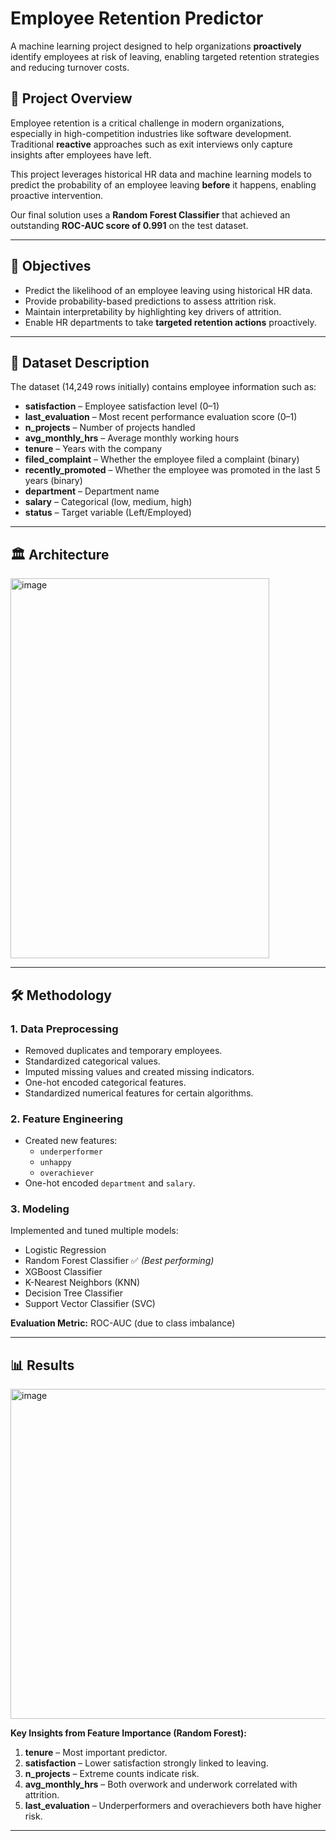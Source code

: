 # Employee Retention Predictor  

A machine learning project designed to help organizations **proactively** identify employees at risk of leaving, enabling targeted retention strategies and reducing turnover costs.  

## 📌 Project Overview  
Employee retention is a critical challenge in modern organizations, especially in high-competition industries like software development. Traditional **reactive** approaches such as exit interviews only capture insights after employees have left.  

This project leverages historical HR data and machine learning models to predict the probability of an employee leaving **before** it happens, enabling proactive intervention.  

Our final solution uses a **Random Forest Classifier** that achieved an outstanding **ROC-AUC score of 0.991** on the test dataset.  

---

## 🎯 Objectives  
- Predict the likelihood of an employee leaving using historical HR data.  
- Provide probability-based predictions to assess attrition risk.  
- Maintain interpretability by highlighting key drivers of attrition.  
- Enable HR departments to take **targeted retention actions** proactively.  

---

## 📂 Dataset Description  
The dataset (14,249 rows initially) contains employee information such as:  
- **satisfaction** – Employee satisfaction level (0–1)  
- **last_evaluation** – Most recent performance evaluation score (0–1)  
- **n_projects** – Number of projects handled  
- **avg_monthly_hrs** – Average monthly working hours  
- **tenure** – Years with the company  
- **filed_complaint** – Whether the employee filed a complaint (binary)  
- **recently_promoted** – Whether the employee was promoted in the last 5 years (binary)  
- **department** – Department name  
- **salary** – Categorical (low, medium, high)  
- **status** – Target variable (Left/Employed)  

---

## 🏛️ Architecture  
<img width="414" height="608" alt="image" src="https://github.com/user-attachments/assets/c0a07a76-ae22-4b4a-aa84-394694e50967" />

---

## 🛠 Methodology  

### 1. **Data Preprocessing**
- Removed duplicates and temporary employees.
- Standardized categorical values.
- Imputed missing values and created missing indicators.
- One-hot encoded categorical features.
- Standardized numerical features for certain algorithms.

### 2. **Feature Engineering**
- Created new features:
  - `underperformer`
  - `unhappy`
  - `overachiever`
- One-hot encoded `department` and `salary`.

### 3. **Modeling**
Implemented and tuned multiple models:  
- Logistic Regression  
- Random Forest Classifier ✅ *(Best performing)*  
- XGBoost Classifier  
- K-Nearest Neighbors (KNN)  
- Decision Tree Classifier  
- Support Vector Classifier (SVC)  

**Evaluation Metric:** ROC-AUC (due to class imbalance)  

---

## 📊 Results  
<img width="1235" height="528" alt="image" src="https://github.com/user-attachments/assets/af61b0c0-b058-49dc-8335-ae28c35eaf75" />



**Key Insights from Feature Importance (Random Forest):**
1. **tenure** – Most important predictor.
2. **satisfaction** – Lower satisfaction strongly linked to leaving.
3. **n_projects** – Extreme counts indicate risk.
4. **avg_monthly_hrs** – Both overwork and underwork correlated with attrition.
5. **last_evaluation** – Underperformers and overachievers both have higher risk.

---
